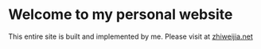 # Welcome to my personal website
This entire site is built and implemented by me. Please visit at [zhiweijia.net](https://www.zhiweijia.net)
